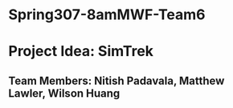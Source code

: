 # Spring307-8amMWF-Team6

# Project Idea: SimTrek
## Team Members: Nitish Padavala, Matthew Lawler, Wilson Huang
